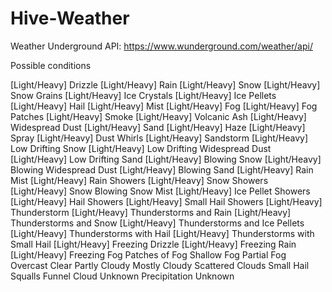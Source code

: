 # Hive-Weather

Weather Underground API: https://www.wunderground.com/weather/api/

Possible conditions

[Light/Heavy] Drizzle
[Light/Heavy] Rain
[Light/Heavy] Snow
[Light/Heavy] Snow Grains
[Light/Heavy] Ice Crystals
[Light/Heavy] Ice Pellets
[Light/Heavy] Hail
[Light/Heavy] Mist
[Light/Heavy] Fog
[Light/Heavy] Fog Patches
[Light/Heavy] Smoke
[Light/Heavy] Volcanic Ash
[Light/Heavy] Widespread Dust
[Light/Heavy] Sand
[Light/Heavy] Haze
[Light/Heavy] Spray
[Light/Heavy] Dust Whirls
[Light/Heavy] Sandstorm
[Light/Heavy] Low Drifting Snow
[Light/Heavy] Low Drifting Widespread Dust
[Light/Heavy] Low Drifting Sand
[Light/Heavy] Blowing Snow
[Light/Heavy] Blowing Widespread Dust
[Light/Heavy] Blowing Sand
[Light/Heavy] Rain Mist
[Light/Heavy] Rain Showers
[Light/Heavy] Snow Showers
[Light/Heavy] Snow Blowing Snow Mist
[Light/Heavy] Ice Pellet Showers
[Light/Heavy] Hail Showers
[Light/Heavy] Small Hail Showers
[Light/Heavy] Thunderstorm
[Light/Heavy] Thunderstorms and Rain
[Light/Heavy] Thunderstorms and Snow
[Light/Heavy] Thunderstorms and Ice Pellets
[Light/Heavy] Thunderstorms with Hail
[Light/Heavy] Thunderstorms with Small Hail
[Light/Heavy] Freezing Drizzle
[Light/Heavy] Freezing Rain
[Light/Heavy] Freezing Fog
Patches of Fog
Shallow Fog
Partial Fog
Overcast
Clear
Partly Cloudy
Mostly Cloudy
Scattered Clouds
Small Hail
Squalls
Funnel Cloud
Unknown Precipitation
Unknown